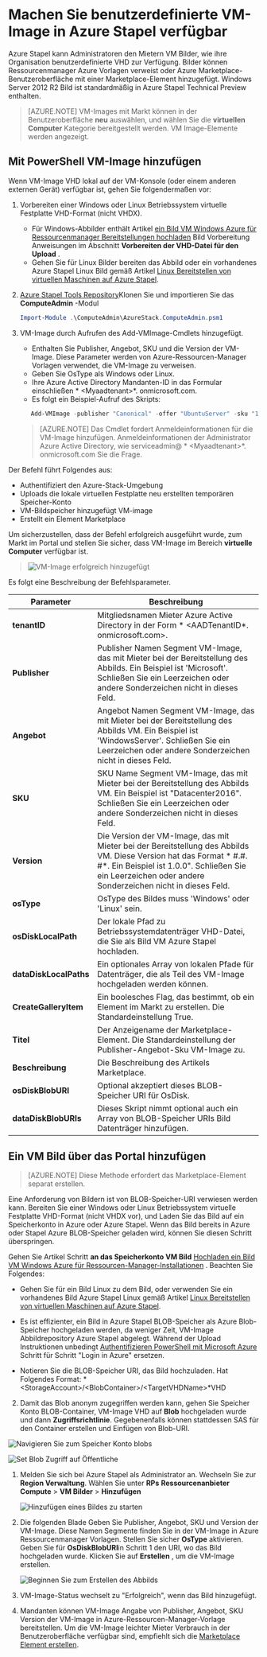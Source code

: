 <properties
    pageTitle="Azure Stapel einem VM-Image hinzufügen | Microsoft Azure"
    description="Fügen Sie Ihrer Organisation benutzerdefinierte Windows oder Linux VM Bild Mieter verwenden"
    services="azure-stack"
    documentationCenter=""
    authors="mattmcg"
    manager="darmour"
    editor=""/>

<tags
    ms.service="azure-stack"
    ms.workload="na"
    ms.tgt_pltfrm="na"
    ms.devlang="na"
    ms.topic="get-started-article"
    ms.date="09/26/2016"
    ms.author="mattmcg"/>

# <a name="make-a-custom-virtual-machine-image-available-in-azure-stack"></a>Machen Sie benutzerdefinierte VM-Image in Azure Stapel verfügbar


Azure Stapel kann Administratoren den Mietern VM Bilder, wie ihre Organisation benutzerdefinierte VHD zur Verfügung. Bilder können Ressourcenmanager Azure Vorlagen verweist oder Azure Marketplace-Benutzeroberfläche mit einer Marketplace-Element hinzugefügt. Windows Server 2012 R2 Bild ist standardmäßig in Azure Stapel Technical Preview enthalten.

> [AZURE.NOTE] VM-Images mit Markt können in der Benutzeroberfläche **neu** auswählen, und wählen Sie die **virtuellen Computer** Kategorie bereitgestellt werden. VM Image-Elemente werden angezeigt.



## <a name="add-a-vm-image-to-marketplace-with-powershell"></a>Mit PowerShell VM-Image hinzufügen

Wenn VM-Image VHD lokal auf der VM-Konsole (oder einem anderen externen Gerät) verfügbar ist, gehen Sie folgendermaßen vor:

1. Vorbereiten einer Windows oder Linux Betriebssystem virtuelle Festplatte VHD-Format (nicht VHDX).
    -   Für Windows-Abbilder enthält Artikel [ein Bild VM Windows Azure für Ressourcenmanager Bereitstellungen hochladen](virtual-machines-windows-upload-image.md) Bild Vorbereitung Anweisungen im Abschnitt **Vorbereiten der VHD-Datei für den Upload** .
    -   Gehen Sie für Linux Bilder bereiten das Abbild oder ein vorhandenes Azure Stapel Linux Bild gemäß Artikel [Linux Bereitstellen von virtuellen Maschinen auf Azure Stapel](azure-stack-linux.md).

2. [Azure Stapel Tools Repository](https://aka.ms/azurestackaddvmimage)Klonen Sie und importieren Sie das **ComputeAdmin** -Modul

    ```powershell
    Import-Module .\ComputeAdmin\AzureStack.ComputeAdmin.psm1
    ```

3. VM-Image durch Aufrufen des Add-VMImage-Cmdlets hinzugefügt.
    -  Enthalten Sie Publisher, Angebot, SKU und die Version der VM-Image. Diese Parameter werden von Azure-Ressourcen-Manager Vorlagen verwendet, die VM-Image zu verweisen.
    -  Geben Sie OsType als Windows oder Linux.
    -  Ihre Azure Active Directory Mandanten-ID in das Formular einschließen * &lt;Myaadtenant&gt;*. onmicrosoft.com.
    - Es folgt ein Beispiel-Aufruf des Skripts:

    ```powershell
       Add-VMImage -publisher "Canonical" -offer "UbuntuServer" -sku "14.04.3-LTS" -version "1.0.0" -osType Linux -osDiskLocalPath 'C:\Users\AzureStackAdmin\Desktop\UbuntuServer.vhd' -tenantID <myaadtenant>.onmicrosoft.com
    ```

    > [AZURE.NOTE] Das Cmdlet fordert Anmeldeinformationen für die VM-Image hinzufügen. Anmeldeinformationen der Administrator Azure Active Directory, wie serviceadmin@ * &lt;Myaadtenant&gt;*. onmicrosoft.com Sie die Frage.  

Der Befehl führt Folgendes aus:
- Authentifiziert den Azure-Stack-Umgebung
- Uploads die lokale virtuellen Festplatte neu erstellten temporären Speicher-Konto
- VM-Bildspeicher hinzugefügt VM-image
- Erstellt ein Element Marketplace

Um sicherzustellen, dass der Befehl erfolgreich ausgeführt wurde, zum Markt im Portal und stellen Sie sicher, dass VM-Image im Bereich **virtuelle Computer** verfügbar ist.

> ![VM-Image erfolgreich hinzugefügt](./media/azure-stack-add-vm-image/image5.PNG)

Es folgt eine Beschreibung der Befehlsparameter.


| Parameter | Beschreibung |
|----------| ------------ |
|**tenantID** | Mitgliedsnamen Mieter Azure Active Directory in der Form * &lt;AADTenantID*. onmicrosoft.com&gt;. |
|**Publisher** | Publisher Namen Segment VM-Image, das mit Mieter bei der Bereitstellung des Abbilds. Ein Beispiel ist 'Microsoft'. Schließen Sie ein Leerzeichen oder andere Sonderzeichen nicht in dieses Feld.|
|**Angebot** | Angebot Namen Segment VM-Image, das mit Mieter bei der Bereitstellung des Abbilds VM. Ein Beispiel ist 'WindowsServer'. Schließen Sie ein Leerzeichen oder andere Sonderzeichen nicht in dieses Feld. |
| **SKU** | SKU Name Segment VM-Image, das mit Mieter bei der Bereitstellung des Abbilds VM. Ein Beispiel ist "Datacenter2016". Schließen Sie ein Leerzeichen oder andere Sonderzeichen nicht in dieses Feld. |
|**Version** | Die Version der VM-Image, das mit Mieter bei der Bereitstellung des Abbilds VM. Diese Version hat das Format * \#.\#. \#*. Ein Beispiel ist 1.0.0". Schließen Sie ein Leerzeichen oder andere Sonderzeichen nicht in dieses Feld.|
| **osType** | OsType des Bildes muss 'Windows' oder 'Linux' sein. |
|**osDiskLocalPath** | Der lokale Pfad zu Betriebssystemdatenträger VHD-Datei, die Sie als Bild VM Azure Stapel hochladen. |
|**dataDiskLocalPaths**| Ein optionales Array von lokalen Pfade für Datenträger, die als Teil des VM-Image hochgeladen werden können.|
|**CreateGalleryItem**| Ein boolesches Flag, das bestimmt, ob ein Element im Markt zu erstellen. Die Standardeinstellung True.|
|**Titel**| Der Anzeigename der Marketplace-Element. Die Standardeinstellung der Publisher-Angebot-Sku VM-Image zu.|
|**Beschreibung**| Die Beschreibung des Artikels Marketplace. |
|**osDiskBlobURI**| Optional akzeptiert dieses BLOB-Speicher URI für OsDisk.|
|**dataDiskBlobURIs**| Dieses Skript nimmt optional auch ein Array von BLOB-Speicher URIs Bild Datenträger hinzufügen.|



## <a name="add-a-vm-image-through-the-portal"></a>Ein VM Bild über das Portal hinzufügen

> [AZURE.NOTE] Diese Methode erfordert das Marketplace-Element separat erstellen.

Eine Anforderung von Bildern ist von BLOB-Speicher-URI verwiesen werden kann. Bereiten Sie einer Windows oder Linux Betriebssystem virtuelle Festplatte VHD-Format (nicht VHDX vor), und Laden Sie das Bild auf ein Speicherkonto in Azure oder Azure Stapel. Wenn das Bild bereits in Azure oder Stapel Azure BLOB-Speicher geladen wird, können Sie diesen Schritt überspringen.

Gehen Sie Artikel Schritt **an das Speicherkonto VM Bild** [Hochladen ein Bild VM Windows Azure für Ressourcen-Manager-Installationen](https://azure.microsoft.com/documentation/articles/virtual-machines-windows-upload-image/) . Beachten Sie Folgendes:

-   Gehen Sie für ein Bild Linux zu dem Bild, oder verwenden Sie ein vorhandenes Bild Azure Stapel Linux gemäß Artikel [Linux Bereitstellen von virtuellen Maschinen auf Azure Stapel](azure-stack-linux.md).

- Es ist effizienter, ein Bild in Azure Stapel BLOB-Speicher als Azure Blob-Speicher hochgeladen werden, da weniger Zeit, VM-Image Abbildrepository Azure Stapel abgelegt. Während der Upload Instruktionen unbedingt [Authentifizieren PowerShell mit Microsoft Azure](azure-stack-deploy-template-powershell.md) Schritt für Schritt "Login in Azure" ersetzen.

- Notieren Sie die BLOB-Speicher URI, das Bild hochzuladen. Hat Folgendes Format: * &lt;StorageAccount&gt;/&lt;BlobContainer&gt;/&lt;TargetVHDName&gt;*VHD

2.  Damit das Blob anonym zugegriffen werden kann, gehen Sie Speicher Konto BLOB-Container, VM-Image VHD auf **Blob** hochgeladen wurde und dann **Zugriffsrichtlinie**. Gegebenenfalls können stattdessen SAS für den Container erstellen und Einfügen von Blob-URI.

![Navigieren Sie zum Speicher Konto blobs](./media/azure-stack-add-vm-image/image1.png)

![Set Blob Zugriff auf Öffentliche](./media/azure-stack-add-vm-image/image2.png)

1.  Melden Sie sich bei Azure Stapel als Administrator an. Wechseln Sie zur **Region Verwaltung**. Wählen Sie unter **RPs** **Ressourcenanbieter Compute** > **VM Bilder** > **Hinzufügen**

    ![Hinzufügen eines Bildes zu starten](./media/azure-stack-add-vm-image/image3.png)

2.  Die folgenden Blade Geben Sie Publisher, Angebot, SKU und Version der VM-Image. Diese Namen Segmente finden Sie in der VM-Image in Azure Ressourcenmanager Vorlagen. Stellen Sie sicher **OsType** aktivieren. Geben Sie für **OsDiskBlobURI**in Schritt 1 den URI, wo das Bild hochgeladen wurde. Klicken Sie auf **Erstellen** , um die VM-Image erstellen.

    ![Beginnen Sie zum Erstellen des Abbilds](./media/azure-stack-add-vm-image/image4.png)

3.  VM-Image-Status wechselt zu "Erfolgreich", wenn das Bild hinzugefügt.

4.  Mandanten können VM-Image Angabe von Publisher, Angebot, SKU Version der VM-Image in Azure-Ressourcen-Manager-Vorlage bereitstellen. Um die VM-Image leichter Mieter Verbrauch in der Benutzeroberfläche verfügbar sind, empfiehlt sich die [Marketplace Element erstellen](azure-stack-create-and-publish-marketplace-item.md).
